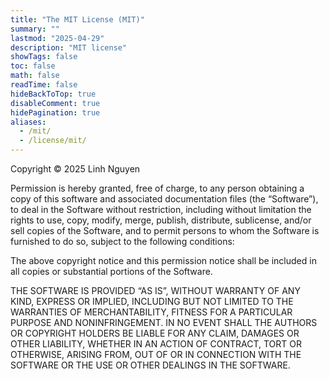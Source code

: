 ```yaml
---
title: "The MIT License (MIT)"
summary: ""
lastmod: "2025-04-29"
description: "MIT license"
showTags: false
toc: false
math: false
readTime: false
hideBackToTop: true
disableComment: true
hidePagination: true
aliases:
  - /mit/
  - /license/mit/
---
```


Copyright © 2025 Linh Nguyen

Permission is hereby granted, free of charge, to any person obtaining a copy of this software and associated documentation files (the “Software”), to deal in the Software without restriction, including without limitation the rights to use, copy, modify, merge, publish, distribute, sublicense, and/or sell copies of the Software, and to permit persons to whom the Software is furnished to do so, subject to the following conditions:

The above copyright notice and this permission notice shall be included in all copies or substantial portions of the Software.

THE SOFTWARE IS PROVIDED “AS IS”, WITHOUT WARRANTY OF ANY KIND, EXPRESS OR IMPLIED, INCLUDING BUT NOT LIMITED TO THE WARRANTIES OF MERCHANTABILITY, FITNESS FOR A PARTICULAR PURPOSE AND NONINFRINGEMENT. IN NO EVENT SHALL THE AUTHORS OR COPYRIGHT HOLDERS BE LIABLE FOR ANY CLAIM, DAMAGES OR OTHER LIABILITY, WHETHER IN AN ACTION OF CONTRACT, TORT OR OTHERWISE, ARISING FROM, OUT OF OR IN CONNECTION WITH THE SOFTWARE OR THE USE OR OTHER DEALINGS IN THE SOFTWARE.